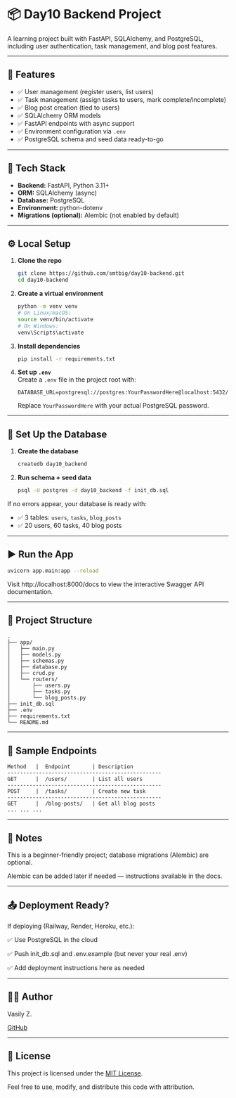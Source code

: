 # 📦 Day10 Backend Project

A learning project built with FastAPI, SQLAlchemy, and PostgreSQL, including user authentication, task management, and blog post features.

---

## 🚀 Features

- ✅ User management (register users, list users)  
- ✅ Task management (assign tasks to users, mark complete/incomplete)  
- ✅ Blog post creation (tied to users)  
- ✅ SQLAlchemy ORM models  
- ✅ FastAPI endpoints with async support  
- ✅ Environment configuration via `.env`  
- ✅ PostgreSQL schema and seed data ready-to-go  

---

## 📂 Tech Stack

- **Backend:** FastAPI, Python 3.11+  
- **ORM:** SQLAlchemy (async)  
- **Database:** PostgreSQL  
- **Environment:** python-dotenv  
- **Migrations (optional):** Alembic (not enabled by default)  

---

## ⚙️ Local Setup

1. **Clone the repo**
    ```bash
    git clone https://github.com/smtbig/day10-backend.git
    cd day10-backend
    ```

2. **Create a virtual environment**
    ```bash
    python -m venv venv
    # On Linux/macOS:
    source venv/bin/activate
    # On Windows:
    venv\Scripts\activate
    ```

3. **Install dependencies**
    ```bash
    pip install -r requirements.txt
    ```

4. **Set up `.env`**  
   Create a `.env` file in the project root with:
    ```
    DATABASE_URL=postgresql://postgres:YourPasswordHere@localhost:5432/day10_backend
    ```
   Replace `YourPasswordHere` with your actual PostgreSQL password.

---

## 🧱 Set Up the Database

1. **Create the database**
    ```bash
    createdb day10_backend
    ```

2. **Run schema + seed data**
    ```bash
    psql -U postgres -d day10_backend -f init_db.sql
    ```

If no errors appear, your database is ready with:

- ✅ 3 tables: `users`, `tasks`, `blog_posts`  
- ✅ 20 users, 60 tasks, 40 blog posts  

---

## ▶️ Run the App

```bash
uvicorn app.main:app --reload
```

Visit http://localhost:8000/docs to view the interactive Swagger API documentation.

---

## 📁 Project Structure
```
.
├── app/
│   ├── main.py
│   ├── models.py
│   ├── schemas.py
│   ├── database.py
│   ├── crud.py
│   └── routers/
│       ├── users.py
│       ├── tasks.py
│       └── blog_posts.py
├── init_db.sql
├── .env
├── requirements.txt
└── README.md
```
---

## 🧪 Sample Endpoints
```
Method   |  Endpoint       | Description
-------------------------------------------------
GET      |  /users/        | List all users
-------------------------------------------------
POST     |  /tasks/        | Create new task
-------------------------------------------------
GET      |  /blog-posts/   | Get all blog posts
...	...	...
```
---

## 📘 Notes

This is a beginner-friendly project; database migrations (Alembic) are optional.

Alembic can be added later if needed — instructions available in the docs.

---

## 📤 Deployment Ready?

If deploying (Railway, Render, Heroku, etc.):

✅ Use PostgreSQL in the cloud

✅ Push init_db.sql and .env.example (but never your real .env)

✅ Add deployment instructions here as needed

---

## 🧑‍💻 Author

Vasily Z.

[GitHub](https://github.com/smtbig)

---

## 📄 License

This project is licensed under the [MIT License](https://opensource.org/licenses/MIT).

Feel free to use, modify, and distribute this code with attribution.

